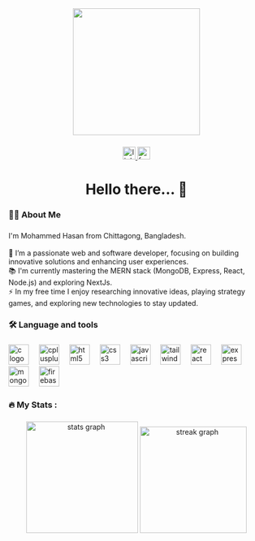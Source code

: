 <div align="center">
  <img height="250" src="https://i.ibb.co.com/JWTVV6Dj/Black-and-White-Modern-Professional-Sales-and-Marketing-Profile-Linked-In-Banner-1.png"  />
</div>

###

<div align="center">
  <a href="https://www.linkedin.com/in/mohammedd-hasan" target="_blank">
    <img src="https://img.shields.io/static/v1?message=LinkedIn&logo=linkedin&label=&color=0077B5&logoColor=white&labelColor=&style=for-the-badge" height="25" alt="linkedin logo"  />
  </a>
  <a href="https://www.facebook.com/hasanshuvoo/" target="_blank">
    <img src="https://img.shields.io/static/v1?message=Facebook&logo=facebook&label=&color=1877F2&logoColor=white&labelColor=&style=for-the-badge" height="25" alt="facebook logo"  />
  </a>
</div>

###

<h1 align="center">Hello there... 👋</h1>

###

<h3 align="left">👩‍💻  About Me</h3>

###

<p align="left">I'm Mohammed Hasan from Chittagong, Bangladesh.<br><br>🔭 I’m a passionate web and software developer, focusing on building innovative solutions and enhancing user experiences.<br>📚 I'm currently mastering the MERN stack (MongoDB, Express, React, Node.js) and exploring NextJs.<br>⚡ In my free time I enjoy researching innovative ideas, playing strategy games, and exploring new technologies to stay updated.</p>

###

<h3 align="left">🛠 Language and tools</h3>

###

<div align="left">
  <img src="https://cdn.jsdelivr.net/gh/devicons/devicon/icons/c/c-original.svg" height="40" alt="c logo"  />
  <img width="12" />
  <img src="https://cdn.jsdelivr.net/gh/devicons/devicon/icons/cplusplus/cplusplus-original.svg" height="40" alt="cplusplus logo"  />
  <img width="12" />
  <img src="https://cdn.jsdelivr.net/gh/devicons/devicon/icons/html5/html5-original.svg" height="40" alt="html5 logo"  />
  <img width="12" />
  <img src="https://cdn.jsdelivr.net/gh/devicons/devicon/icons/css3/css3-original.svg" height="40" alt="css3 logo"  />
  <img width="12" />
  <img src="https://cdn.jsdelivr.net/gh/devicons/devicon/icons/javascript/javascript-original.svg" height="40" alt="javascript logo"  />
  <img width="12" />
  <img src="https://cdn.jsdelivr.net/gh/devicons/devicon/icons/tailwindcss/tailwindcss-original-wordmark.svg" height="40" alt="tailwindcss logo"  />
  <img width="12" />
  <img src="https://cdn.jsdelivr.net/gh/devicons/devicon/icons/react/react-original.svg" height="40" alt="react logo"  />
  <img width="12" />
  <img src="https://cdn.jsdelivr.net/gh/devicons/devicon/icons/express/express-original.svg" height="40" alt="express logo"  />
  <img width="12" />
  <img src="https://cdn.jsdelivr.net/gh/devicons/devicon/icons/mongodb/mongodb-original.svg" height="40" alt="mongodb logo"  />
  <img width="12" />
  <img src="https://cdn.jsdelivr.net/gh/devicons/devicon/icons/firebase/firebase-plain-wordmark.svg" height="40" alt="firebase logo"  />
</div>

###

<h3 align="left">🔥   My Stats :</h3>

###

<div align="center">
  <img src="https://github-readme-stats.vercel.app/api?username=mdhasanshuvo&hide_title=false&hide_rank=false&show_icons=true&include_all_commits=true&count_private=false&disable_animations=false&theme=darcula&locale=en&hide_border=true&order=1&custom_title=My%20GitHub%20Stats" height="220" alt="stats graph"  />
  <img src="https://nirzak-streak-stats.vercel.app?user=mdhasanshuvo&theme=dracula" height="210" alt="streak graph" />
</div>

###
